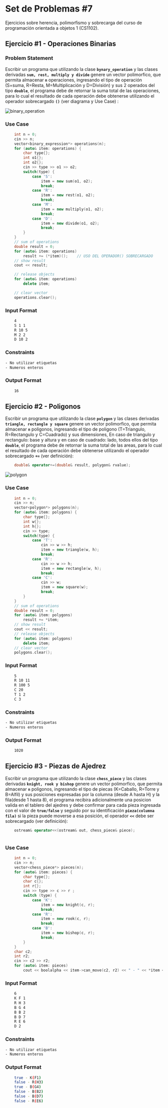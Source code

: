 # Set de Problemas #7

Ejercicios sobre herencia, polimorfismo y sobrecarga del curso de programación orientada a objetos 1 (CS1102).

## Ejercicio #1 - Operaciones Binarias

### Problem Statement


Escribir un programa que utilizando la clase **`bynary_operation`** y las clases derivadas **`sum, rest, multiply y divide`** genere un vector polimorfico, que permita almacenar **`n`** operaciones, ingresando el tipo de operación (S=suma, R=Resta, M=Multiplicación y D=División) y sus 2 operados del tipo **`double`**, el programa debe de retornar la suma total de las operaciones, para lo cual el resultado de cada operación debe obtenerse utilizando el operador sobrecargado **`()`** (ver diagrama y Use Case) :

![binary_operation](binary_operation.png)

### Use Case
```cpp
    int n = 0;
    cin >> n;
    vector<binary_expression*> operations(n);
    for (auto& item: operations) {
        char type{};
        int o1{};
        int o2{};
        cin >> type >> o1 >> o2;
        switch(type) {
            case 'S':
                item = new sum(o1, o2);
                break;
            case 'R':
                item = new rest(o1, o2);
                break;
            case 'M':
                item = new multiply(o1, o2);
                break;
            case 'D':
                item = new divide(o1, o2);
                break;
        }
    }
    // sum of operations
    double result = 0;
    for (auto& item: operations)
        result += (*item)();    // USO DEL OPERADOR() SOBRECARGADO
    // show result
    cout << result;

    // release objects
    for (auto& item: operations)
        delete item;

    // clear vector
    operations.clear();
```

### Input Format
```bash
    4
    S 1 1
    R 10 5
    M 2 2
    D 10 2
```

### Constraints
```bash
- No utilizar etiquetas
- Numeros enteros
```

### Output Format
```bash
    16
```

## Ejercicio #2 - Poligonos
Escribir un programa que utilizando la clase **`polygon`** y las clases derivadas **`triangle, rectangle y square`** genere un vector polimorfico, que permita almacenar **`n`** poligonos, ingresando el tipo de poligono (T=Triangulo, R=Rectangulo y C=Cuadrado) y sus dimensiones, En caso de triangulo y rectangulo: base y altura y en caso de cuadrado: lado, todos ellos del tipo **`double`**, el programa debe de retornar la suma total de las areas, para lo cual el resultado de cada operación debe obtenerse utilizando el operador sobrecargado **`+=`** (ver definición):

```cpp
    double& operator+=(double& result, polygon& rvalue);
```
![polygon](polygon.png)

### Use Case
```cpp
    int n = 0;
    cin >> n;
    vector<polygon*> polygons(n);
    for (auto& item: polygons) {
        char type{};
        int w{};
        int h{};
        cin >> type;
        switch(type) {
            case 'T':
                cin >> w >> h;
                item = new triangle(w, h);
                break;
            case 'R':
                cin >> w >> h;
                item = new rectangle(w, h);
                break;
            case 'C':
                cin >> w;
                item = new square(w);
                break;
        }
    }
    // sum of operations
    double result = 0;
    for (auto& item: polygons)
        result += *item;
    // show result
    cout << result;
    // release objects
    for (auto& item: polygons)
        delete item;
    // clear vector
    polygons.clear();
```

### Input Format
```bash
    5
    R 10 11
    R 100 5
    C 20
    T 1 2
    C 3
```

### Constraints
```bash
- No utilizar etiquetas
- Numeros enteros
```

### Output Format
```bash
    1020
```
## Ejercicio #3 - Piezas de Ajedrez
Escribir un programa que utilizando la clase **`chess_piece`** y las clases derivadas **`knight, rook y bishop`** genere un vector polimorfico, que permita almacenar **`n`** poligonos, ingresando el tipo de piecas (K=Caballo, R=Torre y B=Alfil) y sus posiciones expresadas por la columna (desde A hasta H) y la fila(desde 1 hasta 8), el programa recibira adicionalmente una posicion valida en el tablero del ajedres y debe confirmar para cada pieza ingresada con el valor de **`true/false`** y seguido por su identificación **`pieza(columna fila)`** si la pieza puede moverse a esa posición, el operador **`<<`** debe ser sobrecargado (ver definición):

```cpp
    ostream& operator<<(ostream& out, chess_piece& piece);
```

![<img src="chess_piece.png" width="100"/>](chess_piece.png)

### Use Case
```cpp
    int n = 0;
    cin >> n;
    vector<chess_piece*> pieces(n);
    for (auto& item: pieces) {
        char type{};
        char c{};
        int r{};
        cin >> type >> c >> r ;
        switch (type) {
            case 'K':
                item = new knight(c, r);
                break;
            case 'R':
                item = new rook(c, r);
                break;
            case 'B':
                item = new bishop(c, r);
                break;
        }
    }
    char c2;
    int r2;
    cin >> c2 >> r2;
    for (auto& item: pieces)
        cout << boolalpha << item->can_move(c2, r2) << " - " << *item << endl;
```
### Input Format
```bash
    6
    K F 1
    R H 3
    B G 4
    B B 2
    B D 7
    R E 6
    D 2
```

### Constraints
```bash
- No utilizar etiquetas
- Numeros enteros
```

### Output Format
```bash
    true - K(F1)
    false - R(H3)
    true - B(G4)
    false - B(B2)
    false - B(D7)
    false - R(E6)
```



